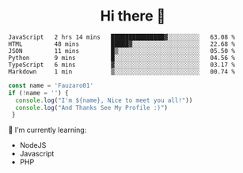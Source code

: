 <h1  align='center'> Hi there 👋 </h1>

<p align='center'> </p>

<!--START_SECTION:waka-->

```text
JavaScript   2 hrs 14 mins   ███████████████▓░░░░░░░░░   63.08 %
HTML         48 mins         █████▓░░░░░░░░░░░░░░░░░░░   22.68 %
JSON         11 mins         █▒░░░░░░░░░░░░░░░░░░░░░░░   05.50 %
Python       9 mins          █░░░░░░░░░░░░░░░░░░░░░░░░   04.56 %
TypeScript   6 mins          ▓░░░░░░░░░░░░░░░░░░░░░░░░   03.17 %
Markdown     1 min           ▒░░░░░░░░░░░░░░░░░░░░░░░░   00.74 %
```

<!--END_SECTION:waka-->

```javascript
const name = 'Fauzaro01'
if (!name = '') {
  console.log("I'm ${name}, Nice to meet you all!"))
  console.log("And Thanks See My Profile :)")
 }
```

:page_with_curl: I'm currently learning:
- NodeJS
- Javascript
- PHP

